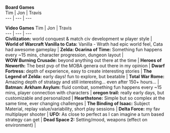 **Board Games**  
Tim | Jon | Travis  
--- | --- | ---  

**Video Games** 
Tim | Jon | Travis  
--- | --- | ---  
**Civilization:** world conquest & match civ development w player style  | **World of Warcraft Vanilla to Cata:** Vanilla - Wrath had epic world feel, Cata had awesome gameplay | **Zelda: Ocarina of Time:** Something fun happens every ~15 mins, character progression, dungeon layout |   
**WOW Burning Crusade:** beyond anything out there at the time | **Heroes of Newerth:** The best pvp of the MOBA genera out there in my opinion | **Dwarf Fortress:** depth of experience, easy to create interesting stories |
**The Legend of Zelda:** early days! fun to explore, but beatable  |  **Total War Rome:** Amazing depth of stratagy and still interesting... even after 150+ hours... | **Batman: Arkham Asylum:** fluid combat, something fun happens every ~15 mins, player connection with characters | 
**oregon trail:** really early days, but customizable and personalized | **Hearthstone:** Simple but so complex at the same time, ever changing challenges | **The Binding of Isaac:** Subject Material, replay value/variability, short play sessions | 
**Delta Force:** my fav multiplayer shooter | **UFO:** As close to perfect as I can imagine a turn based strategy can get | **Dead Space 2:** Setting/mood, weapons (effect on environment) |  


